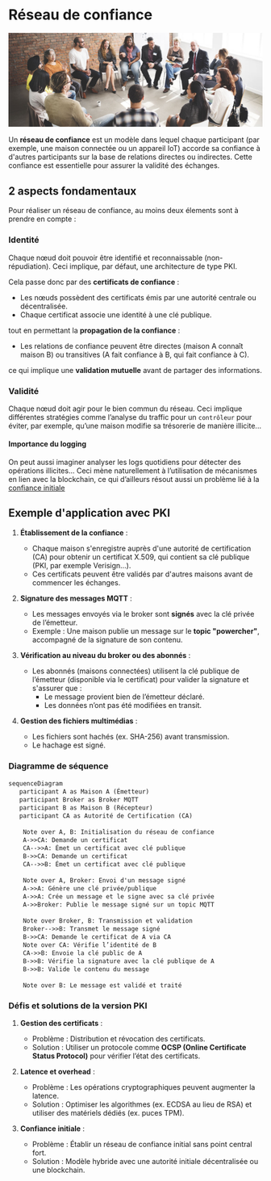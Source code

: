 # Réseau de confiance

![confiance.jpg](assets/confiance.jpg)

Un **réseau de confiance** est un modèle dans lequel chaque participant (par exemple, une maison connectée ou un
appareil IoT) accorde sa confiance à d'autres participants sur la base de relations directes ou indirectes. Cette
confiance est essentielle pour assurer la validité des échanges.

## 2 aspects fondamentaux
Pour réaliser un réseau de confiance, au moins deux élements sont à prendre en compte : 

### Identité
Chaque nœud doit pouvoir être identifié et reconnaissable (non-répudiation). Ceci implique, par défaut, une
architecture de type PKI.

Cela passe donc par des **certificats de confiance** :

- Les nœuds possèdent des certificats émis par une autorité centrale ou décentralisée.
- Chaque certificat associe une identité à une clé publique.

tout en permettant la **propagation de la confiance** :
- Les relations de confiance peuvent être directes (maison A connaît maison B) ou transitives (A fait confiance à B,
  qui fait confiance à C).

ce qui implique une **validation mutuelle** avant de partager des informations.

### Validité
Chaque nœud doit agir pour le bien commun du réseau. Ceci implique différentes stratégies comme 
l’analyse du traffic pour un `contrôleur` pour éviter, par exemple, qu’une maison modifie sa trésorerie de manière
illicite...


#### Importance du logging
On peut aussi imaginer analyser les logs quotidiens pour détecter des opérations illicites... Ceci mène naturellement
à l’utilisation de mécanismes en lien avec la blockchain, ce qui d’ailleurs résout aussi un problème lié à la 
[confiance initiale](#défis-et-solutions-de-la-version-pki)

## Exemple d'application avec PKI

1. **Établissement de la confiance** :
    - Chaque maison s'enregistre auprès d'une autorité de certification (CA) pour obtenir un certificat X.509, qui
      contient sa clé publique (PKI, par exemple Verisign...).
    - Ces certificats peuvent être validés par d'autres maisons avant de commencer les échanges.

2. **Signature des messages MQTT** :
    - Les messages envoyés via le broker sont **signés** avec la clé privée de l’émetteur.
    - Exemple : Une maison publie un message sur le **topic "powercher"**, accompagné de la signature de son
      contenu.

3. **Vérification au niveau du broker ou des abonnés** :
    - Les abonnés (maisons connectées) utilisent la clé publique de l’émetteur (disponible via le certificat) pour
      valider la signature et s'assurer que :
        - Le message provient bien de l’émetteur déclaré.
        - Les données n’ont pas été modifiées en transit.

4. **Gestion des fichiers multimédias** :
    - Les fichiers sont hachés (ex. SHA-256) avant transmission.
    - Le hachage est signé.

### Diagramme de séquence
```mermaid
sequenceDiagram
   participant A as Maison A (Émetteur)
   participant Broker as Broker MQTT
   participant B as Maison B (Récepteur)
   participant CA as Autorité de Certification (CA)

    Note over A, B: Initialisation du réseau de confiance
    A->>CA: Demande un certificat
    CA-->>A: Émet un certificat avec clé publique
    B->>CA: Demande un certificat
    CA-->>B: Émet un certificat avec clé publique

    Note over A, Broker: Envoi d'un message signé
    A->>A: Génère une clé privée/publique
    A->>A: Crée un message et le signe avec sa clé privée
    A->>Broker: Publie le message signé sur un topic MQTT

    Note over Broker, B: Transmission et validation
    Broker-->>B: Transmet le message signé
    B->>CA: Demande le certificat de A via CA
    Note over CA: Vérifie l’identité de B
    CA->>B: Envoie la clé public de A
    B->>B: Vérifie la signature avec la clé publique de A
    B->>B: Valide le contenu du message

    Note over B: Le message est validé et traité
```

### Défis et solutions de la version PKI

1. **Gestion des certificats** :
    - Problème : Distribution et révocation des certificats.
    - Solution : Utiliser un protocole comme **OCSP (Online Certificate Status Protocol)** pour vérifier l’état des
      certificats.

2. **Latence et overhead** :
    - Problème : Les opérations cryptographiques peuvent augmenter la latence.
    - Solution : Optimiser les algorithmes (ex. ECDSA au lieu de RSA) et utiliser des matériels dédiés (ex. puces TPM).

3. **Confiance initiale** :
    - Problème : Établir un réseau de confiance initial sans point central fort.
    - Solution : Modèle hybride avec une autorité initiale décentralisée ou une blockchain.

